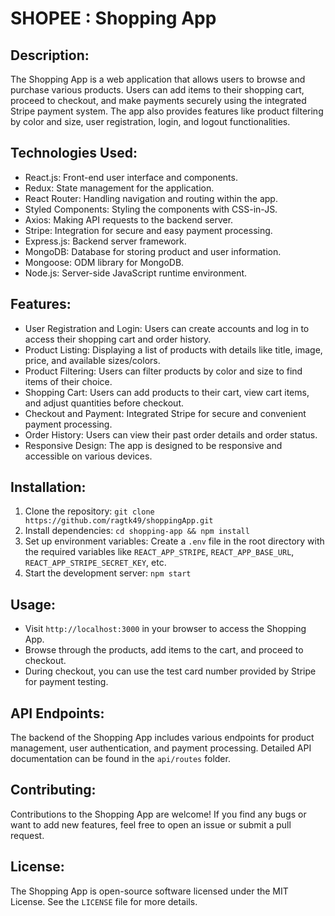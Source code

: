 # SHOPEE : Shopping App

## Description:
The Shopping App is a web application that allows users to browse and purchase various products. Users can add items to their shopping cart, proceed to checkout, and make payments securely using the integrated Stripe payment system. The app also provides features like product filtering by color and size, user registration, login, and logout functionalities.

## Technologies Used:
- React.js: Front-end user interface and components.
- Redux: State management for the application.
- React Router: Handling navigation and routing within the app.
- Styled Components: Styling the components with CSS-in-JS.
- Axios: Making API requests to the backend server.
- Stripe: Integration for secure and easy payment processing.
- Express.js: Backend server framework.
- MongoDB: Database for storing product and user information.
- Mongoose: ODM library for MongoDB.
- Node.js: Server-side JavaScript runtime environment.

## Features:
- User Registration and Login: Users can create accounts and log in to access their shopping cart and order history.
- Product Listing: Displaying a list of products with details like title, image, price, and available sizes/colors.
- Product Filtering: Users can filter products by color and size to find items of their choice.
- Shopping Cart: Users can add products to their cart, view cart items, and adjust quantities before checkout.
- Checkout and Payment: Integrated Stripe for secure and convenient payment processing.
- Order History: Users can view their past order details and order status.
- Responsive Design: The app is designed to be responsive and accessible on various devices.

## Installation:
1. Clone the repository: `git clone https://github.com/ragtk49/shoppingApp.git`
2. Install dependencies: `cd shopping-app && npm install`
3. Set up environment variables: Create a `.env` file in the root directory with the required variables like `REACT_APP_STRIPE`, `REACT_APP_BASE_URL`, `REACT_APP_STRIPE_SECRET_KEY`, etc.
4. Start the development server: `npm start`

## Usage:
- Visit `http://localhost:3000` in your browser to access the Shopping App.
- Browse through the products, add items to the cart, and proceed to checkout.
- During checkout, you can use the test card number provided by Stripe for payment testing.

## API Endpoints:
The backend of the Shopping App includes various endpoints for product management, user authentication, and payment processing. Detailed API documentation can be found in the `api/routes` folder.

## Contributing:
Contributions to the Shopping App are welcome! If you find any bugs or want to add new features, feel free to open an issue or submit a pull request.

## License:
The Shopping App is open-source software licensed under the MIT License. See the `LICENSE` file for more details.
